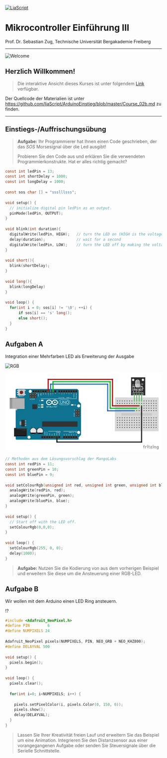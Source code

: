 <!--

author:   Sebastian Zug & André Dietrich
email:    sebatian.zug@informatik.tu-freiberg.de & andre.dietrich@informatik.tu-freiberg.de
version:  0.0.1
language: de
narrator: Deutsch Female

-->

[![LiaScript](https://raw.githubusercontent.com/LiaScript/LiaScript/master/badges/course.svg)](https://liascript.github.io/course/?https://raw.githubusercontent.com/liaScript/ArduinoEinstieg/master/Course_02b.md#1)


# Mikrocontroller Einführung III

Prof. Dr. Sebastian Zug,
Technische Universität Bergakademie Freiberg

------------------------------

![Welcome](images/WorkingDesk.jpg "Experiments")<!-- width="80%" -->

<h2>Herzlich Willkommen!</h2>

> Die interaktive Ansicht dieses Kurses ist unter folgendem [Link](https://liascript.github.io/course/?https://raw.githubusercontent.com/liaScript/ArduinoEinstieg/master/Course_02b.md#1) verfügbar.

Der Quellcode der Materialien ist unter https://github.com/liaScript/ArduinoEinstieg/blob/master/Course_02b.md zu finden.

*******************************************************************************

## Einstiegs-/Auffrischungsübung

> **Aufgabe:** Ihr Programmierer hat Ihnen einen Code geschrieben, der das *SOS* Morsesignal über die
> Led ausgibt!
>
> Probieren Sie den Code aus und erklären Sie die verwendeten Programmierkonstrukte. Hat er alles richtig gemacht?

```c
const int ledPin = 13;
const int shortDelay = 1000;
const int longDelay = 1000;

const sos char [] = "ssslllsss";

void setup() {
  // initialize digital pin ledPin as an output.
  pinMode(ledPin, OUTPUT);
}

void blink(int duration){
  digitalWrite(ledPin, HIGH);   // turn the LED on (HIGH is the voltage level)
  delay(duration);              // wait for a second
  digitalWrite(ledPin, LOW);    // turn the LED off by making the voltage LOW
}

void short(){
  blink(shortDelay);
}

void long(){
  blink(longDelay)  
}

void loop() {
  for(int i = 0; sos[i] != '\0'; ++i) {
      if sos[i] == 's' long();
      else short();
  }
}
```

## Aufgaben A

Integration einer Mehrfarben LED als Erweiterung der Ausgabe

![RGB](images/rgb-farbmodell.png "RGB [^1]")<!-- width="60%" -->   

![Diode](images/KY016.png)<!-- width="60%" -->


```c     LedDifferentColors.ino
// Methoden aus dem Lösungsvorschlag der MangoLabs
const int redPin = 11;
const int greenPin = 10;
const int bluePin = 9;

void setColourRgb(unsigned int red, unsigned int green, unsigned int blue) {
  analogWrite(redPin, red);
  analogWrite(greenPin, green);
  analogWrite(bluePin, blue);
}

void setup() {
  // Start off with the LED off.
  setColourRgb(0,0,0);
}

void loop() {
  setColourRgb(255, 0, 0);
  delay(1000);
}
```

> **Aufgabe:** Nutzen Sie die Kodierung von aus dem vorherigen Beispiel und erweitern Sie diese um die Ansteuerung einer RGB-LED.

## Aufgabe B 

Wir wollen mit dem Arduino einen LED Ring ansteuern.

!?[](https://www.youtube.com/watch?v=_6LXKuo28M0)

```c   LedRing.ino
#include <Adafruit_NeoPixel.h>
#define PIN        6
#define NUMPIXELS 24

Adafruit_NeoPixel pixels(NUMPIXELS, PIN, NEO_GRB + NEO_KHZ800);
#define DELAYVAL 500

void setup() {
  pixels.begin();
}

void loop() {
  pixels.clear();

  for(int i=0; i<NUMPIXELS; i++) {

    pixels.setPixelColor(i, pixels.Color(0, 150, 0));
    pixels.show();
    delay(DELAYVAL);
  }
}
```

> Lassen Sie Ihrer Kreativität freien Lauf und erweitern Sie das Beispiel um eine Animation. Integrieren Sie den Distanzsensor aus einer vorangegangenen Aufgabe oder senden Sie Steuersignale über die Serielle Schnittstelle.